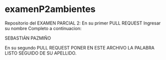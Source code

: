 # examenP2ambientes

Repositorio del EXAMEN PARCIAL 2:
En su primer PULL REQUEST Ingresar su nombre Completo a continuacion: 

SEBASTIÁN PAZMIÑO

En su segundo PULL REQUEST PONER EN ESTE ARCHIVO LA PALABRA LISTO SEGUIDO DE SU APELLIDO.

